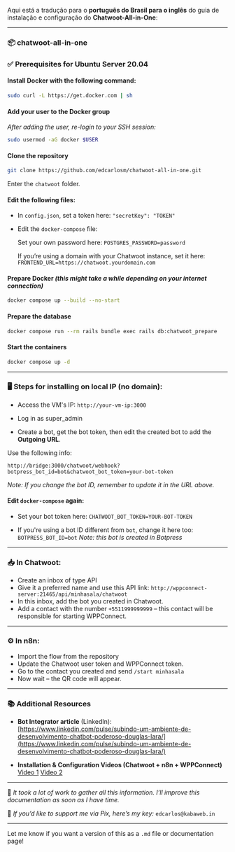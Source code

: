 Aqui está a tradução para o **português do Brasil para o inglês** do guia de instalação e configuração do **Chatwoot-All-in-One**:

---

### 📦 chatwoot-all-in-one

### ✅ Prerequisites for Ubuntu Server 20.04

#### Install Docker with the following command:

```bash
sudo curl -L https://get.docker.com | sh
```

#### Add your user to the Docker group

*After adding the user, re-login to your SSH session:*

```bash
sudo usermod -aG docker $USER
```

#### Clone the repository

```bash
git clone https://github.com/edcarlosm/chatwoot-all-in-one.git
```

Enter the `chatwoot` folder.

#### Edit the following files:

* In `config.json`, set a token here:
  `"secretKey": "TOKEN"`

* Edit the `docker-compose` file:

  Set your own password here:
  `POSTGRES_PASSWORD=password`

  If you’re using a domain with your Chatwoot instance, set it here:
  `FRONTEND_URL=https://chatwoot.yourdomain.com`

#### Prepare Docker *(this might take a while depending on your internet connection)*

```bash
docker compose up --build --no-start
```

#### Prepare the database

```bash
docker compose run --rm rails bundle exec rails db:chatwoot_prepare
```

#### Start the containers

```bash
docker compose up -d
```

---

### 🖥️ Steps for installing on local IP (no domain):

* Access the VM's IP:
  `http://your-vm-ip:3000`

* Log in as super\_admin

* Create a bot, get the bot token, then edit the created bot to add the **Outgoing URL**.

Use the following info:

```
http://bridge:3000/chatwoot/webhook?botpress_bot_id=bot&chatwoot_bot_token=your-bot-token
```

*Note: If you change the bot ID, remember to update it in the URL above.*

#### Edit `docker-compose` again:

* Set your bot token here:
  `CHATWOOT_BOT_TOKEN=YOUR-BOT-TOKEN`

* If you're using a bot ID different from `bot`, change it here too:
  `BOTPRESS_BOT_ID=bot`
  *Note: this bot is created in Botpress*

---

### 📥 In Chatwoot:

* Create an inbox of type API
* Give it a preferred name and use this API link:
  `http://wppconnect-server:21465/api/minhasala/chatwoot`
* In this inbox, add the bot you created in Chatwoot.
* Add a contact with the number `+5511999999999` – this contact will be responsible for starting WPPConnect.

---

### ⚙️ In n8n:

* Import the flow from the repository
* Update the Chatwoot user token and WPPConnect token.
* Go to the contact you created and send `/start minhasala`
* Now wait – the QR code will appear.

---

### 📚 Additional Resources

* **Bot Integrator article** (LinkedIn):
  [https://www.linkedin.com/pulse/subindo-um-ambiente-de-desenvolvimento-chatbot-poderoso-douglas-lara/](https://www.linkedin.com/pulse/subindo-um-ambiente-de-desenvolvimento-chatbot-poderoso-douglas-lara/)

* **Installation & Configuration Videos (Chatwoot + n8n + WPPConnect)**
  [Video 1](https://www.youtube.com/watch?v=A4QsJvJMWIA&list=WL)
  [Video 2](https://www.youtube.com/watch?v=00616mTid-M)

---

💬 *It took a lot of work to gather all this information. I’ll improve this documentation as soon as I have time.*

💖 *If you’d like to support me via Pix, here’s my key:*
`edcarlos@kabaweb.in`

---

Let me know if you want a version of this as a `.md` file or documentation page!
